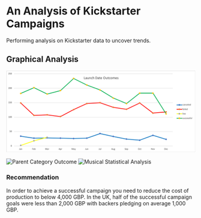 # An Analysis of Kickstarter Campaigns
Performing analysis on Kickstarter data to uncover trends.
## Graphical Analysis
![](https://github.com/Shou75/kickstarter-analysis/blob/master/Launched%20Date%20Outcomes.png)


<img width="605" alt="Parent Category Outcome" src="https://user-images.githubusercontent.com/68202407/87335264-fe4e1c00-c50d-11ea-85a4-d7d1187dda29.png">
<img width="683" alt="Musical Statistical Analysis" src="https://user-images.githubusercontent.com/68202407/87261519-7b34b380-c484-11ea-990d-a356fcdfcdac.png">

### Recommendation
In order to achieve a successful campaign you need to reduce the cost of production to below 4,000 GBP.  In the UK, half of the successful campaign goals were less than 2,000 GBP with backers pledging on average 1,000 GBP. 
